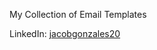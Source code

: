 My Collection of Email Templates

LinkedIn: [jacobgonzales20](www.linkedin.com/comm/mynetwork/discovery-see-all?usecase=PEOPLE_FOLLOWS&followMember=jacobgonzales20)
